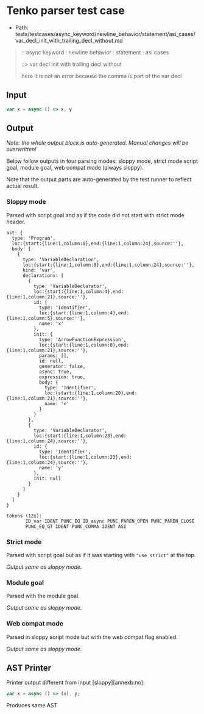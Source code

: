 # Tenko parser test case

- Path: tests/testcases/async_keyword/newline_behavior/statement/asi_cases/var_decl_init_with_trailing_decl_without.md

> :: async keyword : newline behavior : statement : asi cases
>
> ::> var decl init with trailing decl without
>
> here it is not an error because the comma is part of the var decl

## Input

`````js
var x = async () => x, y
`````

## Output

_Note: the whole output block is auto-generated. Manual changes will be overwritten!_

Below follow outputs in four parsing modes: sloppy mode, strict mode script goal, module goal, web compat mode (always sloppy).

Note that the output parts are auto-generated by the test runner to reflect actual result.

### Sloppy mode

Parsed with script goal and as if the code did not start with strict mode header.

`````
ast: {
  type: 'Program',
  loc:{start:{line:1,column:0},end:{line:1,column:24},source:''},
  body: [
    {
      type: 'VariableDeclaration',
      loc:{start:{line:1,column:0},end:{line:1,column:24},source:''},
      kind: 'var',
      declarations: [
        {
          type: 'VariableDeclarator',
          loc:{start:{line:1,column:4},end:{line:1,column:21},source:''},
          id: {
            type: 'Identifier',
            loc:{start:{line:1,column:4},end:{line:1,column:5},source:''},
            name: 'x'
          },
          init: {
            type: 'ArrowFunctionExpression',
            loc:{start:{line:1,column:8},end:{line:1,column:21},source:''},
            params: [],
            id: null,
            generator: false,
            async: true,
            expression: true,
            body: {
              type: 'Identifier',
              loc:{start:{line:1,column:20},end:{line:1,column:21},source:''},
              name: 'x'
            }
          }
        },
        {
          type: 'VariableDeclarator',
          loc:{start:{line:1,column:23},end:{line:1,column:24},source:''},
          id: {
            type: 'Identifier',
            loc:{start:{line:1,column:23},end:{line:1,column:24},source:''},
            name: 'y'
          },
          init: null
        }
      ]
    }
  ]
}

tokens (12x):
       ID_var IDENT PUNC_EQ ID_async PUNC_PAREN_OPEN PUNC_PAREN_CLOSE
       PUNC_EQ_GT IDENT PUNC_COMMA IDENT ASI
`````

### Strict mode

Parsed with script goal but as if it was starting with `"use strict"` at the top.

_Output same as sloppy mode._

### Module goal

Parsed with the module goal.

_Output same as sloppy mode._

### Web compat mode

Parsed in sloppy script mode but with the web compat flag enabled.

_Output same as sloppy mode._

## AST Printer

Printer output different from input [sloppy][annexb:no]:

````js
var x = async () => (x), y;
````

Produces same AST
